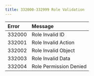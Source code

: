 ```yaml
---
title: 332000-332999 Role Validation
---
```

<table class="table table-hover">
<thead align="left">
<tr>
<th>Error</th>
<th>Message</th>
</tr>
</thead>
<tbody>
<tr>
<td>332000</td>
<td>Role Invalid ID</td>
</tr>
<tr>
<td>332001</td>
<td>Role Invalid Action</td>
</tr>
<tr>
<td>332002</td>
<td>Role Invalid Object</td>
</tr>
<tr>
<td>332003</td>
<td>Role Invalid Data</td>
</tr>
<tr>
<td>332004</td>
<td>Role Permission Denied</td>
</tr>
</tbody>
</table>